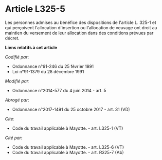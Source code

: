 # Article L325-5

Les personnes admises au bénéfice des dispositions de l'article L. 325-1 et qui perçoivent l'allocation d'insertion ou
l'allocation de veuvage ont droit au maintien du versement de leur allocation dans des conditions prévues par décret.

**Liens relatifs à cet article**

_Codifié par_:

  - Ordonnance n°91-246 du 25 février 1991
  - Loi n°91-1379 du 28 décembre 1991

_Modifié par_:

  - Ordonnance n°2014-577 du 4 juin 2014 - art. 5

_Abrogé par_:

  - Ordonnance n°2017-1491 du 25 octobre 2017 - art. 31 (VD)

_Cite_:

  - Code du travail applicable à Mayotte. - art. L325-1 (VT)

_Cité par_:

  - Code du travail applicable à Mayotte. - art. L325-6 (VT)
  - Code du travail applicable à Mayotte. - art. R325-7 (Ab)
